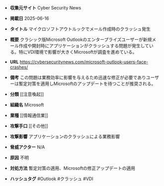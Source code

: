 - **収集元サイト**
Cyber Security News

- **掲載日**
2025-06-16

- **タイトル**
マイクロソフトアウトルックでメール作成時のクラッシュ発生

- **概要**
クラシック版Microsoft Outlookのエンタープライズユーザーが新規メール作成や開封時にアプリケーションがクラッシュする問題が発生している。特にVDI環境で影響が大きくMicrosoftが調査を進めている。

- **URL**
https://cybersecuritynews.com/microsoft-outlook-users-face-crashes/

- **備考**
この問題は業務効率に影響を与えるため迅速な修正が必要でありユーザーは暫定対策を適用しMicrosoftのアップデートを待つことが推奨される。

- **分類**
[[注意喚起]]

- **組織名**
Microsoft

- **業種**
[[情報通信業]]

- **攻撃手口**
[[その他]]

- **攻撃影響**
アプリケーションのクラッシュによる業務影響

- **脅威アクター**
N/A

- **原因**
不明

- **対処方法**
暫定対策の適用、Microsoftの修正アップデートの適用

- **ハッシュタグ**
#Outlook #クラッシュ #VDI
